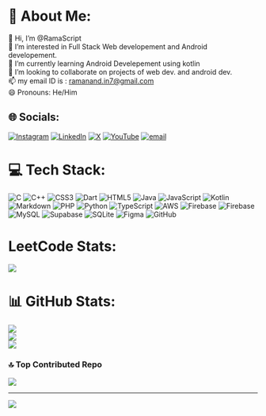 # 💫 About Me:
👋 Hi, I’m @RamaScript<br>👀 I’m interested in Full Stack Web developement and Android developement.<br>🌱 I’m currently learning Android Develepement using kotlin<br>💞️ I’m looking to collaborate on projects of web dev. and android dev.<br>📫 my email ID is : ramanand.in7@gmail.com<br>😄 Pronouns: He/Him<br>


## 🌐 Socials:
[![Instagram](https://img.shields.io/badge/Instagram-%23E4405F.svg?logo=Instagram&logoColor=white)](https://instagram.com/ramanand_7) [![LinkedIn](https://img.shields.io/badge/LinkedIn-%230077B5.svg?logo=linkedin&logoColor=white)](https://linkedin.com/in/ramanand-kumar) [![X](https://img.shields.io/badge/X-black.svg?logo=X&logoColor=white)](https://x.com/RamaScript) [![YouTube](https://img.shields.io/badge/YouTube-%23FF0000.svg?logo=YouTube&logoColor=white)](https://youtube.com/@RamaScript) [![email](https://img.shields.io/badge/Email-D14836?logo=gmail&logoColor=white)](mailto:ramanand.in7@gmail.com) 

# 💻 Tech Stack:
![C](https://img.shields.io/badge/c-%2300599C.svg?style=for-the-badge&logo=c&logoColor=white) ![C++](https://img.shields.io/badge/c++-%2300599C.svg?style=for-the-badge&logo=c%2B%2B&logoColor=white) ![CSS3](https://img.shields.io/badge/css3-%231572B6.svg?style=for-the-badge&logo=css3&logoColor=white) ![Dart](https://img.shields.io/badge/dart-%230175C2.svg?style=for-the-badge&logo=dart&logoColor=white) ![HTML5](https://img.shields.io/badge/html5-%23E34F26.svg?style=for-the-badge&logo=html5&logoColor=white) ![Java](https://img.shields.io/badge/java-%23ED8B00.svg?style=for-the-badge&logo=openjdk&logoColor=white) ![JavaScript](https://img.shields.io/badge/javascript-%23323330.svg?style=for-the-badge&logo=javascript&logoColor=%23F7DF1E) ![Kotlin](https://img.shields.io/badge/kotlin-%237F52FF.svg?style=for-the-badge&logo=kotlin&logoColor=white) ![Markdown](https://img.shields.io/badge/markdown-%23000000.svg?style=for-the-badge&logo=markdown&logoColor=white) ![PHP](https://img.shields.io/badge/php-%23777BB4.svg?style=for-the-badge&logo=php&logoColor=white) ![Python](https://img.shields.io/badge/python-3670A0?style=for-the-badge&logo=python&logoColor=ffdd54) ![TypeScript](https://img.shields.io/badge/typescript-%23007ACC.svg?style=for-the-badge&logo=typescript&logoColor=white) ![AWS](https://img.shields.io/badge/AWS-%23FF9900.svg?style=for-the-badge&logo=amazon-aws&logoColor=white) ![Firebase](https://img.shields.io/badge/firebase-%23039BE5.svg?style=for-the-badge&logo=firebase) ![Firebase](https://img.shields.io/badge/firebase-a08021?style=for-the-badge&logo=firebase&logoColor=ffcd34) ![MySQL](https://img.shields.io/badge/mysql-4479A1.svg?style=for-the-badge&logo=mysql&logoColor=white) ![Supabase](https://img.shields.io/badge/Supabase-3ECF8E?style=for-the-badge&logo=supabase&logoColor=white) ![SQLite](https://img.shields.io/badge/sqlite-%2307405e.svg?style=for-the-badge&logo=sqlite&logoColor=white) ![Figma](https://img.shields.io/badge/figma-%23F24E1E.svg?style=for-the-badge&logo=figma&logoColor=white) ![GitHub](https://img.shields.io/badge/github-%23121011.svg?style=for-the-badge&logo=github&logoColor=white)

# LeetCode Stats:
![](https://leetcard.jacoblin.cool/ramanand7?theme=dark&font=Poppins&ext=heatmap)

# 📊 GitHub Stats:
![](https://github-readme-stats.vercel.app/api?username=ramascript&theme=tokyonight&hide_border=true&include_all_commits=false&count_private=true)<br/>
![](https://nirzak-streak-stats.vercel.app/?user=ramascript&theme=tokyonight&hide_border=true)<br/>
![](https://github-readme-stats.vercel.app/api/top-langs/?username=ramascript&theme=tokyonight&hide_border=true&include_all_commits=false&count_private=true&layout=compact)

### 🔝 Top Contributed Repo
![](https://github-contributor-stats.vercel.app/api?username=ramascript&limit=5&theme=dark&combine_all_yearly_contributions=true)

---
[![](https://visitcount.itsvg.in/api?id=ramascript&icon=0&color=0)](https://visitcount.itsvg.in)
